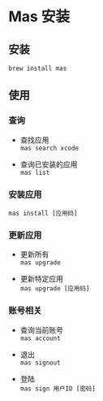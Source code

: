 # Mas 安装

## 安装

`brew install mas`

## 使用

### 查询

- 查找应用  
  `mas search xcode`

- 查询已安装的应用  
  `mas list`

### 安装应用

`mas install [应用码]`

### 更新应用

- 更新所有  
  `mas upgrade`

- 更新特定应用  
  `mas upgrade [应用码]`

### 账号相关

- 查询当前账号  
  `mas account`

- 退出  
  `mas signout`

- 登陆  
 `mas sign 用户ID [密码]`
